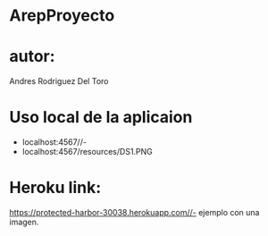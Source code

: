 # ArepProyecto
# autor: 
Andres Rodriguez Del Toro
# Uso local de la aplicaion
* localhost:4567//-
* localhost:4567/resources/DS1.PNG


# Heroku link:
https://protected-harbor-30038.herokuapp.com//-
ejemplo con una imagen. 


